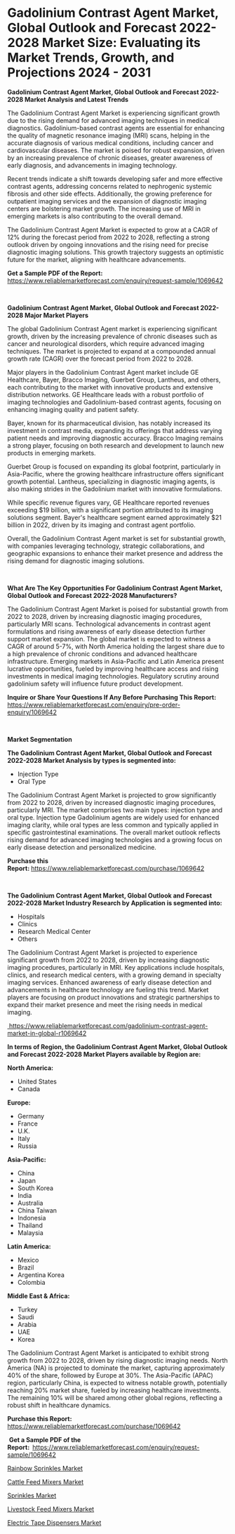 <p><h1>Gadolinium Contrast Agent Market, Global Outlook and Forecast 2022-2028 Market Size: Evaluating its Market Trends, Growth, and Projections 2024 - 2031</h1></p><p><strong>Gadolinium Contrast Agent Market, Global Outlook and Forecast 2022-2028 Market Analysis and Latest Trends</strong></p>
<p><p>The Gadolinium Contrast Agent Market is experiencing significant growth due to the rising demand for advanced imaging techniques in medical diagnostics. Gadolinium-based contrast agents are essential for enhancing the quality of magnetic resonance imaging (MRI) scans, helping in the accurate diagnosis of various medical conditions, including cancer and cardiovascular diseases. The market is poised for robust expansion, driven by an increasing prevalence of chronic diseases, greater awareness of early diagnosis, and advancements in imaging technology.</p><p>Recent trends indicate a shift towards developing safer and more effective contrast agents, addressing concerns related to nephrogenic systemic fibrosis and other side effects. Additionally, the growing preference for outpatient imaging services and the expansion of diagnostic imaging centers are bolstering market growth. The increasing use of MRI in emerging markets is also contributing to the overall demand.</p><p>The Gadolinium Contrast Agent Market is expected to grow at a CAGR of 12% during the forecast period from 2022 to 2028, reflecting a strong outlook driven by ongoing innovations and the rising need for precise diagnostic imaging solutions. This growth trajectory suggests an optimistic future for the market, aligning with healthcare advancements.</p></p>
<p><strong>Get a Sample PDF of the Report:&nbsp;</strong> <a href="https://www.reliablemarketforecast.com/enquiry/request-sample/1069642">https://www.reliablemarketforecast.com/enquiry/request-sample/1069642</a></p>
<p>&nbsp;</p>
<p><strong>Gadolinium Contrast Agent Market, Global Outlook and Forecast 2022-2028 Major Market Players</strong></p>
<p><p>The global Gadolinium Contrast Agent market is experiencing significant growth, driven by the increasing prevalence of chronic diseases such as cancer and neurological disorders, which require advanced imaging techniques. The market is projected to expand at a compounded annual growth rate (CAGR) over the forecast period from 2022 to 2028.</p><p>Major players in the Gadolinium Contrast Agent market include GE Healthcare, Bayer, Bracco Imaging, Guerbet Group, Lantheus, and others, each contributing to the market with innovative products and extensive distribution networks. GE Healthcare leads with a robust portfolio of imaging technologies and Gadolinium-based contrast agents, focusing on enhancing imaging quality and patient safety.</p><p>Bayer, known for its pharmaceutical division, has notably increased its investment in contrast media, expanding its offerings that address varying patient needs and improving diagnostic accuracy. Bracco Imaging remains a strong player, focusing on both research and development to launch new products in emerging markets.</p><p>Guerbet Group is focused on expanding its global footprint, particularly in Asia-Pacific, where the growing healthcare infrastructure offers significant growth potential. Lantheus, specializing in diagnostic imaging agents, is also making strides in the Gadolinium market with innovative formulations.</p><p>While specific revenue figures vary, GE Healthcare reported revenues exceeding $19 billion, with a significant portion attributed to its imaging solutions segment. Bayer's healthcare segment earned approximately $21 billion in 2022, driven by its imaging and contrast agent portfolio.</p><p>Overall, the Gadolinium Contrast Agent market is set for substantial growth, with companies leveraging technology, strategic collaborations, and geographic expansions to enhance their market presence and address the rising demand for diagnostic imaging solutions.</p></p>
<p>&nbsp;</p>
<p><strong>What Are The Key Opportunities For Gadolinium Contrast Agent Market, Global Outlook and Forecast 2022-2028 Manufacturers?</strong></p>
<p><p>The Gadolinium Contrast Agent Market is poised for substantial growth from 2022 to 2028, driven by increasing diagnostic imaging procedures, particularly MRI scans. Technological advancements in contrast agent formulations and rising awareness of early disease detection further support market expansion. The global market is expected to witness a CAGR of around 5-7%, with North America holding the largest share due to a high prevalence of chronic conditions and advanced healthcare infrastructure. Emerging markets in Asia-Pacific and Latin America present lucrative opportunities, fueled by improving healthcare access and rising investments in medical imaging technologies. Regulatory scrutiny around gadolinium safety will influence future product development.</p></p>
<p><strong>Inquire or Share Your Questions If Any Before Purchasing This Report:</strong> <a href="https://www.reliablemarketforecast.com/enquiry/pre-order-enquiry/1069642">https://www.reliablemarketforecast.com/enquiry/pre-order-enquiry/1069642</a></p>
<p>&nbsp;</p>
<p><strong>Market Segmentation</strong></p>
<p><strong>The Gadolinium Contrast Agent Market, Global Outlook and Forecast 2022-2028 Market Analysis by types is segmented into:</strong></p>
<p><ul><li>Injection Type</li><li>Oral Type</li></ul></p>
<p><p>The Gadolinium Contrast Agent Market is projected to grow significantly from 2022 to 2028, driven by increased diagnostic imaging procedures, particularly MRI. The market comprises two main types: injection type and oral type. Injection type Gadolinium agents are widely used for enhanced imaging clarity, while oral types are less common and typically applied in specific gastrointestinal examinations. The overall market outlook reflects rising demand for advanced imaging technologies and a growing focus on early disease detection and personalized medicine.</p></p>
<p><strong>Purchase this Report:&nbsp;</strong><a href="https://www.reliablemarketforecast.com/purchase/1069642">https://www.reliablemarketforecast.com/purchase/1069642</a></p>
<p>&nbsp;</p>
<p><strong>The Gadolinium Contrast Agent Market, Global Outlook and Forecast 2022-2028 Market Industry Research by Application is segmented into:</strong></p>
<p><ul><li>Hospitals</li><li>Clinics</li><li>Research Medical Center</li><li>Others</li></ul></p>
<p><p>The Gadolinium Contrast Agent Market is projected to experience significant growth from 2022 to 2028, driven by increasing diagnostic imaging procedures, particularly in MRI. Key applications include hospitals, clinics, and research medical centers, with a growing demand in specialty imaging services. Enhanced awareness of early disease detection and advancements in healthcare technology are fueling this trend. Market players are focusing on product innovations and strategic partnerships to expand their market presence and meet the rising needs in medical imaging.</p></p>
<p><a href="https://www.reliablemarketforecast.com/gadolinium-contrast-agent-market-in-global-r1069642">&nbsp;https://www.reliablemarketforecast.com/gadolinium-contrast-agent-market-in-global-r1069642</a></p>
<p><strong>In terms of Region, the Gadolinium Contrast Agent Market, Global Outlook and Forecast 2022-2028 Market Players available by Region are:</strong></p>
<p>
    <p> <strong> North America: </strong>
        <ul>
            <li>United States</li>
            <li>Canada</li>
        </ul>
        </p> 
    <p> <strong> Europe: </strong>
        <ul>
            <li>Germany</li>
            <li>France</li>
            <li>U.K.</li>
            <li>Italy</li>
            <li>Russia</li>
        </ul>
        </p> 
    <p> <strong> Asia-Pacific: </strong>
        <ul>
            <li>China</li>
            <li>Japan</li>
            <li>South Korea</li>
            <li>India</li>
            <li>Australia</li>
            <li>China Taiwan</li>
            <li>Indonesia</li>
            <li>Thailand</li>
            <li>Malaysia</li>
        </ul>
        </p> 
    <p> <strong> Latin America: </strong>
        <ul>
            <li>Mexico</li>
            <li>Brazil</li>
            <li>Argentina Korea</li>
            <li>Colombia</li>
        </ul>
        </p> 
    <p> <strong> Middle East & Africa: </strong>
        <ul>
            <li>Turkey</li>
            <li>Saudi</li>
            <li>Arabia</li>
            <li>UAE</li>
            <li>Korea</li>
        </ul>
    </p>
    </p>
<p><p>The Gadolinium Contrast Agent Market is anticipated to exhibit strong growth from 2022 to 2028, driven by rising diagnostic imaging needs. North America (NA) is projected to dominate the market, capturing approximately 40% of the share, followed by Europe at 30%. The Asia-Pacific (APAC) region, particularly China, is expected to witness notable growth, potentially reaching 20% market share, fueled by increasing healthcare investments. The remaining 10% will be shared among other global regions, reflecting a robust shift in healthcare dynamics.</p></p>
<p><strong>Purchase this Report: </strong><a href="https://www.reliablemarketforecast.com/purchase/1069642">https://www.reliablemarketforecast.com/purchase/1069642</a></p>
<p>&nbsp;<strong>Get a Sample PDF of the Report:&nbsp;&nbsp;</strong><a href="https://www.reliablemarketforecast.com/enquiry/request-sample/1069642">https://www.reliablemarketforecast.com/enquiry/request-sample/1069642</a></p>
<p><strong></strong></p>
<p><p><a href="https://www.linkedin.com/pulse/navigating-global-rainbow-sprinkles-market-landscape-trends-oaedc?trackingId=sIjHQvA6Qj2UwcgQIKPW6A%3D%3D">Rainbow Sprinkles Market</a></p><p><a href="https://www.linkedin.com/pulse/cattle-feed-mixers-market-research-report-includes-analysis-tdnre?trackingId=rgjk54RVQkOB%2FPVNUyMz5Q%3D%3D">Cattle Feed Mixers Market</a></p><p><a href="https://www.linkedin.com/pulse/sprinkles-market-overview-global-trends-future-prospects-from-1yeoc?trackingId=nesLDPlcSx2bqggST3Ylpw%3D%3D">Sprinkles Market</a></p><p><a href="https://www.linkedin.com/pulse/livestock-feed-mixers-market-research-report-exploring-size-seave?trackingId=o42UzV7X9X5ZEHq2Lt82pQ%3D%3D">Livestock Feed Mixers Market</a></p><p><a href="https://www.linkedin.com/pulse/electric-tape-dispensers-market-report-product-type-standard-j93ke?trackingId=mcSpN6iuSZWc%2FEIurGWDPQ%3D%3D">Electric Tape Dispensers Market</a></p></p>